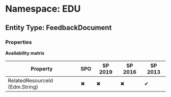 # Namespace: EDU

## Entity Type: FeedbackDocument

### Properties

**Availability matrix**

Property | SPO | SP 2019 | SP 2016 | SP 2013
----------|-----|---------|---------|--------
RelatedResourceId (Edm.String) | ✖ | ✖ | ✖ | ✔

